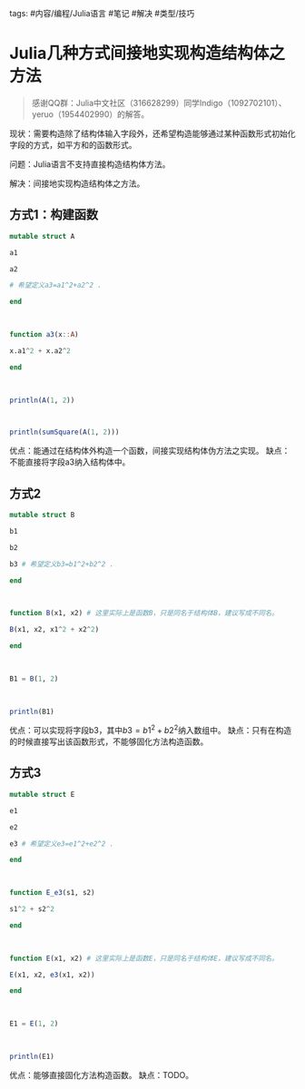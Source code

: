 tags: #内容/编程/Julia语言 
#笔记 
#解决 
#类型/技巧


# Julia几种方式间接地实现构造结构体之方法

  

> 感谢QQ群：Julia中文社区（316628299）同学Indigo（1092702101）、yeruo（1954402990）的解答。

  

现状：需要构造除了结构体输入字段外，还希望构造能够通过某种函数形式初始化字段的方式，如平方和的函数形式。

问题：Julia语言不支持直接构造结构体方法。

解决：间接地实现构造结构体之方法。

  
  

## 方式1：构建函数

  
```julia
mutable struct A

a1

a2

# 希望定义a3=a1^2+a2^2 .

end

  

function a3(x::A)

x.a1^2 + x.a2^2

end

  

println(A(1, 2))



println(sumSquare(A(1, 2)))
```
 
优点：能通过在结构体外构造一个函数，间接实现结构体伪方法之实现。
缺点：不能直接将字段a3纳入结构体中。

## 方式2

  

```julia
mutable struct B

b1

b2

b3 # 希望定义b3=b1^2+b2^2 .

end

  

function B(x1, x2) # 这里实际上是函数B，只是同名于结构体B，建议写成不同名。

B(x1, x2, x1^2 + x2^2)

end

  

B1 = B(1, 2)

  

println(B1)
```

优点：可以实现将字段b3，其中$b3=b1^2+b2^2$纳入数组中。
缺点：只有在构造的时候直接写出该函数形式，不能够固化方法构造函数。
  

## 方式3

  
```julia
mutable struct E

e1

e2

e3 # 希望定义e3=e1^2+e2^2 .

end

  

function E_e3(s1, s2)

s1^2 + s2^2

end

  

function E(x1, x2) # 这里实际上是函数E，只是同名于结构体E，建议写成不同名。

E(x1, x2, e3(x1, x2))

end

  

E1 = E(1, 2)

  

println(E1)
```

优点：能够直接固化方法构造函数。
缺点：TODO。